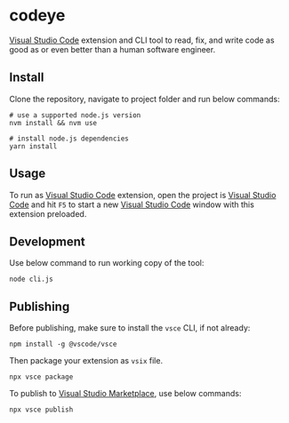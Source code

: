 # codeye

[Visual Studio Code](https://code.visualstudio.com) extension and CLI tool to read, fix, and write code as good as or even better than a human software engineer.

## Install

Clone the repository, navigate to project folder and run below commands:

```shell
# use a supported node.js version
nvm install && nvm use

# install node.js dependencies
yarn install
```

## Usage

To run as [Visual Studio Code](https://code.visualstudio.com) extension, open the project is [Visual Studio Code](https://code.visualstudio.com) and hit `F5` to start a new [Visual Studio Code](https://code.visualstudio.com) window with this extension preloaded.

## Development

Use below command to run working copy of the tool:

```shell
node cli.js
```

## Publishing

Before publishing, make sure to install the `vsce` CLI, if not already:

```shell
npm install -g @vscode/vsce
```

Then package your extension as `vsix` file.

```shell
npx vsce package
```

To publish to [Visual Studio Marketplace](https://marketplace.visualstudio.com/items?itemName=codeye.codeye), use below commands:

```shell
npx vsce publish
```
